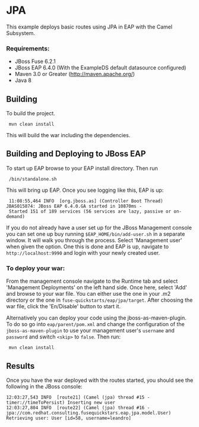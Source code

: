 JPA
===

This example deploys basic routes using JPA in EAP with the Camel Subsystem.

### Requirements:

 * JBoss Fuse 6.2.1
 * JBoss EAP 6.4.0 (With the ExampleDS default datasource configured)
 * Maven 3.0 or Greater (http://maven.apache.org/)
 * Java 8

Building
--------
To build the project.

     mvn clean install

This will build the war including the dependencies.

Building and Deploying to JBoss EAP
-----------------------------------

To start up EAP browse to your EAP install directory. Then run

     /bin/standalone.sh

This will bring up EAP. Once you see logging like this, EAP is up:

     11:08:55,464 INFO  [org.jboss.as] (Controller Boot Thread) JBAS015874: JBoss EAP 6.4.0.GA started in 10870ms - 
     Started 151 of 189 services (56 services are lazy, passive or on-demand)

If you do not already have a user set up for the JBoss Management console you can set one up buy running `$EAP_HOME/bin/add-user.sh` in a separate window. It will walk you through the process. Select 'Management user' when given the option. One this is done and EAP is up, navigate to `http://localhost:9990`  and login with your newly created user. 

### To deploy your war:

From the management console navigate to the Runtime tab and select 'Management Deployments' on the left hand side. Once here, select 'Add' and browse to your war file. You can either use the one in your .m2 directory or the one in `fuse-quickstarts/eap/jpa/target`. After choosing the war file, click the 'En/Disable' button to start it.

Alternatively you can deploy your code using the jboss-as-maven-plugin. To do so go into `eap/parent/pom.xml` and change the configuration of the `jboss-as-maven-plugin` to use your management user's `username` and `password` and switch `<skip>` to `false`.  Then run:

     mvn clean install


Results
-----------------------
Once you have the war deployed with the routes started, you should see the following in the JBoss console:

    12:03:27,543 INFO  [route21] (Camel (jpa) thread #15 - timer://timeToPersist) Inserting new user
    12:03:27,804 INFO  [route22] (Camel (jpa) thread #16 - jpa://com.redhat.consulting.fusequickstars.eap.jpa.model.User) Retrieving user: User [id=58, username=leandro]


